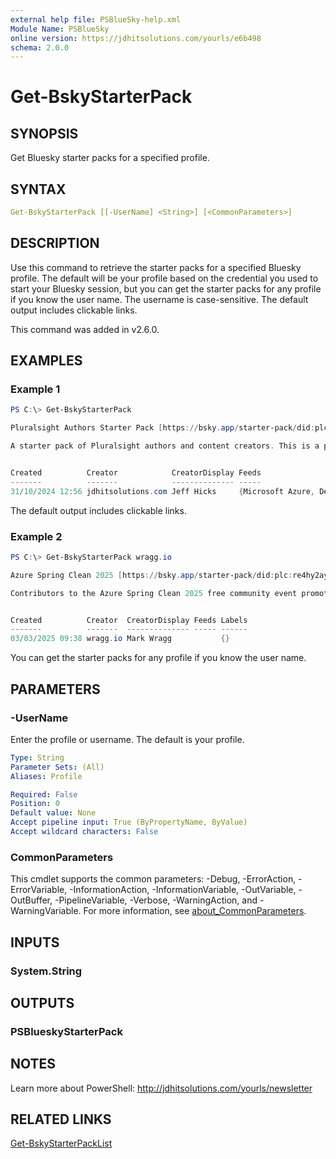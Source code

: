 ```yaml
---
external help file: PSBlueSky-help.xml
Module Name: PSBlueSky
online version: https://jdhitsolutions.com/yourls/e6b498
schema: 2.0.0
---
```


# Get-BskyStarterPack

## SYNOPSIS

Get Bluesky starter packs for a specified profile.

## SYNTAX

```yaml
Get-BskyStarterPack [[-UserName] <String>] [<CommonParameters>]
```

## DESCRIPTION

Use this command to retrieve the starter packs for a specified Bluesky profile. The default will be your profile based on the credential you used to start your Bluesky session, but you can get the starter packs for any profile if you know the user name. The username is case-sensitive. The default output includes clickable links.

This command was added in v2.6.0.

## EXAMPLES

### Example 1

```powershell
PS C:\> Get-BskyStarterPack

Pluralsight Authors Starter Pack [https://bsky.app/starter-pack/did:plc:ohgsqpfsbocaaxusxqlgfvd7/3l7spfvbk5w2n]

A starter pack of Pluralsight authors and content creators. This is a personal list, unaffiliated with Pluralsight.com. If you are a Pluralsight author, ping me to get added to the list.


Created          Creator            CreatorDisplay Feeds                                                  Labels
-------          -------            -------------- -----                                                  ------
31/10/2024 12:56 jdhitsolutions.com Jeff Hicks     {Microsoft Azure, Developers, DevOps | SecOps | Cloud} {}
```

The default output includes clickable links.

### Example 2

```powershell
PS C:\> Get-BskyStarterPack wragg.io

Azure Spring Clean 2025 [https://bsky.app/starter-pack/did:plc:re4hy2aynaii3jfcgl2s5gmp/3ljhnp6v2mq2y]

Contributors to the Azure Spring Clean 2025 free community event promoting well-managed Azure tenants.


Created          Creator  CreatorDisplay Feeds Labels
-------          -------  -------------- ----- ------
03/03/2025 09:38 wragg.io Mark Wragg           {}
```

You can get the starter packs for any profile if you know the user name.

## PARAMETERS

### -UserName

Enter the profile or username. The default is your profile.

```yaml
Type: String
Parameter Sets: (All)
Aliases: Profile

Required: False
Position: 0
Default value: None
Accept pipeline input: True (ByPropertyName, ByValue)
Accept wildcard characters: False
```

### CommonParameters

This cmdlet supports the common parameters: -Debug, -ErrorAction, -ErrorVariable, -InformationAction, -InformationVariable, -OutVariable, -OutBuffer, -PipelineVariable, -Verbose, -WarningAction, and -WarningVariable. For more information, see [about_CommonParameters](http://go.microsoft.com/fwlink/?LinkID=113216).

## INPUTS

### System.String

## OUTPUTS

### PSBlueskyStarterPack

## NOTES

Learn more about PowerShell: http://jdhitsolutions.com/yourls/newsletter

## RELATED LINKS

[Get-BskyStarterPackList](Get-BskyStarterPackList.md)
